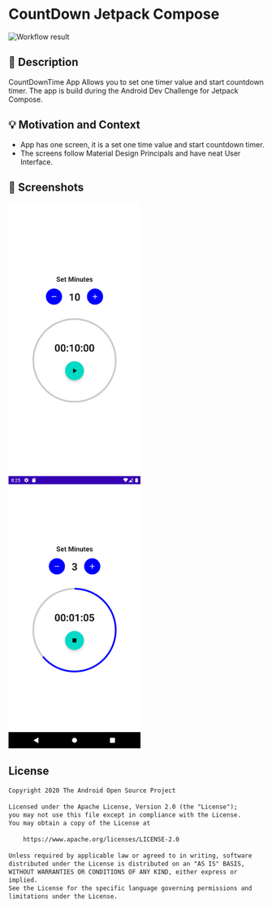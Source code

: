 # CountDown Jetpack Compose

<!--- Replace <OWNER> with your Github Username and <REPOSITORY> with the name of your repository. -->
<!--- You can find both of these in the url bar when you open your repository in github. -->
![Workflow result](https://github.com/priyankvadhiya/countdown_jetpack_compose)


## :scroll: Description
<!--- Describe your app in one or two sentences -->
CountDownTime App Allows you to set one timer value and start countdown timer.
The app is build during the Android Dev Challenge for Jetpack Compose.


## :bulb: Motivation and Context
<!--- Optionally point readers to interesting parts of your submission. -->
<!--- What are you especially proud of? -->
- App has one screen, it is a set one time value and start countdown timer.
- The screens follow Material Design Principals and have neat User Interface.


## :camera_flash: Screenshots
<!-- You can add more screenshots here if you like -->
<img src="/results/screenshot_1.png" width="260">&emsp;<img src="/results/screenshot_2.png" width="260">

## License
```
Copyright 2020 The Android Open Source Project

Licensed under the Apache License, Version 2.0 (the "License");
you may not use this file except in compliance with the License.
You may obtain a copy of the License at

    https://www.apache.org/licenses/LICENSE-2.0

Unless required by applicable law or agreed to in writing, software
distributed under the License is distributed on an "AS IS" BASIS,
WITHOUT WARRANTIES OR CONDITIONS OF ANY KIND, either express or implied.
See the License for the specific language governing permissions and
limitations under the License.
```
